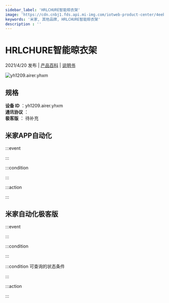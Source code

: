 ```yaml
---
sidebar_label: 'HRLCHURE智能晾衣架'
image: 'https://cdn.cnbj1.fds.api.mi-img.com/iotweb-product-center/4eeb13c91ce91c8f5ff1a93554fea118_黑创1.png?GalaxyAccessKeyId=AKVGLQWBOVIRQ3XLEW&Expires=9223372036854775807&Signature=YYCa/GCEesrWastDK+RLj18OWgI='
keywords: '米家, 其他品牌, HRLCHURE智能晾衣架'
description : ''
---
```

# HRLCHURE智能晾衣架

2021/4/20 发布 | [产品百科](https://home.mi.com/webapp/content/baike/product/index.html?model=yh1209.airer.yhxm/) | [说明书](https://home.mi.com/views/introduction.html?model=yh1209.airer.yhxm&region=cn)

![yh1209.airer.yhxm](https://cdn.cnbj1.fds.api.mi-img.com/iotweb-product-center/4eeb13c91ce91c8f5ff1a93554fea118_黑创1.png?GalaxyAccessKeyId=AKVGLQWBOVIRQ3XLEW&Expires=9223372036854775807&Signature=YYCa/GCEesrWastDK+RLj18OWgI=)

## 规格  
> 
**设备 ID** ：yh1209.airer.yhxm  
**通讯协议** ：  
**极客版**  ： 待补充 


## 米家APP自动化  

:::event  

:::

:::condition  

:::

:::action   

:::

## 米家自动化极客版  

:::event  

:::

:::condition  

:::

:::condition 可查询的状态条件  

:::

:::action  

:::

        
